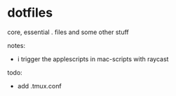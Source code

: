 # dotfiles
core, essential . files and some other stuff

notes:
  - i trigger the applescripts in mac-scripts with raycast

todo:
  - add .tmux.conf
